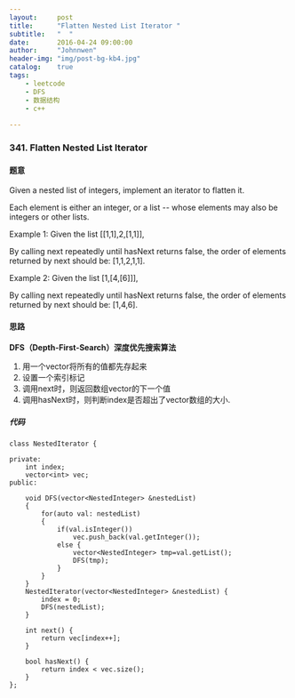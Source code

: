 ```yaml
---
layout:     post
title:      "Flatten Nested List Iterator "
subtitle:   "  "
date:       2016-04-24 09:00:00
author:     "Johnnwen"
header-img: "img/post-bg-kb4.jpg"
catalog:    true
tags:
    - leetcode
    - DFS
    - 数据结构
    - c++
    
---
```



### 341. Flatten Nested List Iterator

#### 题意

Given a nested list of integers, implement an iterator to flatten it.

Each element is either an integer, or a list -- whose elements may also be integers or other lists.

Example 1:
Given the list [[1,1],2,[1,1]],

By calling next repeatedly until hasNext returns false, the order of elements returned by next should be: [1,1,2,1,1].

Example 2:
Given the list [1,[4,[6]]],

By calling next repeatedly until hasNext returns false, the order of elements returned by next should be: [1,4,6].

#### 思路

**DFS（Depth-First-Search）深度优先搜索算法**

1. 用一个vector将所有的值都先存起来
2. 设置一个索引标记
3. 调用next时，则返回数组vector的下一个值
4. 调用hasNext时，则判断index是否超出了vector数组的大小.

##### 代码

```
class NestedIterator {
    
private:
    int index;
    vector<int> vec;
public:
    
    void DFS(vector<NestedInteger> &nestedList)
    {
        for(auto val: nestedList)
        {
            if(val.isInteger())
                vec.push_back(val.getInteger());
            else {
                vector<NestedInteger> tmp=val.getList();
                DFS(tmp);
            }
        }
    }
    NestedIterator(vector<NestedInteger> &nestedList) {
        index = 0;
        DFS(nestedList);
    }
    
    int next() {
        return vec[index++];
    }
    
    bool hasNext() {
        return index < vec.size();   
    }
};

```


